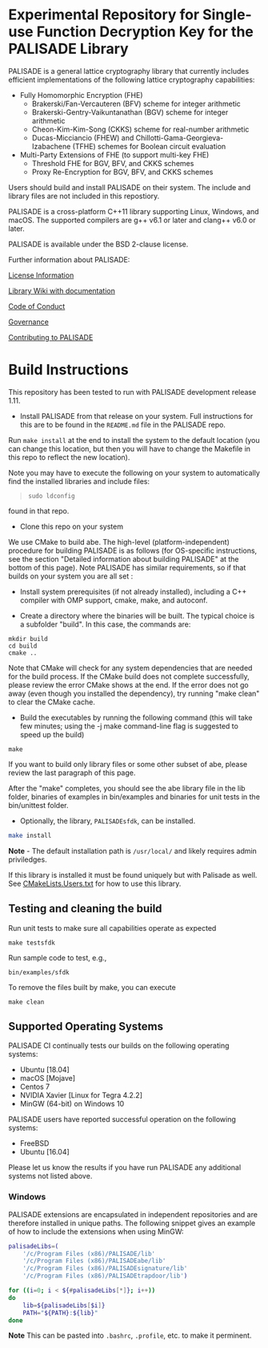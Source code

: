 Experimental Repository for 
Single-use Function Decryption Key for the PALISADE Library
=====================================

PALISADE is a general lattice cryptography library that currently
includes efficient implementations of the following lattice
cryptography capabilities:
	
* Fully Homomorphic Encryption (FHE)
   * Brakerski/Fan-Vercauteren (BFV) scheme for integer arithmetic
   * Brakerski-Gentry-Vaikuntanathan (BGV) scheme for integer arithmetic
   * Cheon-Kim-Kim-Song (CKKS) scheme for real-number arithmetic
   * Ducas-Micciancio (FHEW) and Chillotti-Gama-Georgieva-Izabachene (TFHE) schemes for Boolean circuit evaluation
* Multi-Party Extensions of FHE (to support multi-key FHE)
   * Threshold FHE for BGV, BFV, and CKKS schemes
   * Proxy Re-Encryption for BGV, BFV, and CKKS schemes
   	
Users should build and install PALISADE on their system. The include and library files are not included in this repostiory.

PALISADE is a cross-platform C++11 library supporting Linux, Windows, and macOS. The supported compilers are g++ v6.1 or later and clang++ v6.0 or later.

PALISADE is available under the BSD 2-clause license.


Further information about PALISADE:

[License Information](License.md)

[Library Wiki with documentation](https://gitlab.com/palisade/palisade-development/wikis/home)

[Code of Conduct](Code-of-conduct.md)

[Governance](Governance.md)

[Contributing to PALISADE](Contributing.md)


Build Instructions
=====================================
This repository has been tested to run with PALISADE development release 1.11.

* Install PALISADE from that release on your system. Full instructions
  for this are to be found in the `README.md` file in the PALISADE
  repo.

Run `make install` at the end to install the system to the default
location (you can change this location, but then you will have to
change the Makefile in this repo to reflect the new location).

Note you may have to execute the following on your system to
automatically find the installed libraries and include files:

> `sudo ldconfig`

  found in that repo. 

* Clone this repo on your system 

We use CMake to build abe. The high-level (platform-independent)
procedure for building PALISADE is as follows (for OS-specific
instructions, see the section "Detailed information about building
PALISADE" at the bottom of this page). Note PALISADE has similar
requirements, so if that builds on your system you are all set :

* Install system prerequisites (if not already installed), including a
  C++ compiler with OMP support, cmake, make, and autoconf.

* Create a directory where the binaries will be built. The typical choice is a subfolder "build". In this case, the commands are:
```
mkdir build
cd build
cmake ..
```

Note that CMake will check for any system dependencies that are needed
for the build process. If the CMake build does not complete
successfully, please review the error CMake shows at the end. If the
error does not go away (even though you installed the dependency), try
running "make clean" to clear the CMake cache.

* Build the executables by running the following command (this will take few minutes; using the -j make command-line flag is suggested to speed up the build)
```
make
```
If you want to build only library files or some other subset of abe, please review the last paragraph of this page.

After the "make" completes, you should see the abe library file in the lib folder, binaries of examples in bin/examples and binaries for unit tests in the bin/unittest folder.

* Optionally, the library, `PALISADEsfdk`, can be installed.
```bash
make install
```
**Note** - The default installation path is `/usr/local/` and likely requires admin priviledges.

If this library is installed it must be found uniquely but with Palisade as well. See [CMakeLists.Users.txt](CMakeLists.User.txt) for how to use this library.

Testing and cleaning the build
-------------------

Run unit tests to make sure all capabilities operate as expected
```
make testsfdk
```

Run sample code to test, e.g.,
```
bin/examples/sfdk
```

To remove the files built by make, you can execute
```
make clean
```

Supported Operating Systems
--------------------------
PALISADE CI continually tests our builds on the following operating systems:

* Ubuntu [18.04]
* macOS [Mojave]
* Centos 7
* NVIDIA Xavier [Linux for Tegra 4.2.2]
* MinGW (64-bit) on Windows 10

PALISADE users have reported successful operation on the following systems:

* FreeBSD
* Ubuntu [16.04]

Please let us know the results if you have run PALISADE any additional systems not listed above.

### Windows

PALISADE extensions are encapsulated in independent repositories and are therefore installed in unique paths. The following snippet gives an example of how to include the extensions when using MinGW:

```bash
palisadeLibs=(
    '/c/Program Files (x86)/PALISADE/lib' 
    '/c/Program Files (x86)/PALISADEabe/lib' 
    '/c/Program Files (x86)/PALISADEsignature/lib' 
    '/c/Program Files (x86)/PALISADEtrapdoor/lib')

for ((i=0; i < ${#palisadeLibs[*]}; i++))
do
    lib=${palisadeLibs[$i]}
    PATH="${PATH}:${lib}"
done
```
**Note** This can be pasted into `.bashrc`, `.profile`, etc. to make it perminent.
